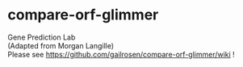 compare-orf-glimmer  
===================  
Gene Prediction Lab  
(Adapted from Morgan Langille)  
Please see https://github.com/gailrosen/compare-orf-glimmer/wiki !



